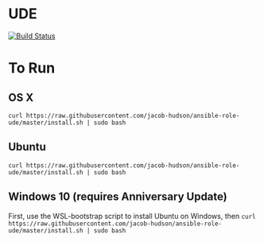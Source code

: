 # UDE
[![Build Status](https://travis-ci.org/jacob-hudson/ansible-role-ude.svg?branch=master)](https://travis-ci.org/jacob-hudson/ansible-role-ude)
# To Run
## OS X
`curl https://raw.githubusercontent.com/jacob-hudson/ansible-role-ude/master/install.sh | sudo bash`

## Ubuntu
`curl https://raw.githubusercontent.com/jacob-hudson/ansible-role-ude/master/install.sh | sudo bash`

## Windows 10 (requires Anniversary Update)
First, use the WSL-bootstrap script to install Ubuntu on Windows, then
`curl https://raw.githubusercontent.com/jacob-hudson/ansible-role-ude/master/install.sh | sudo bash`
